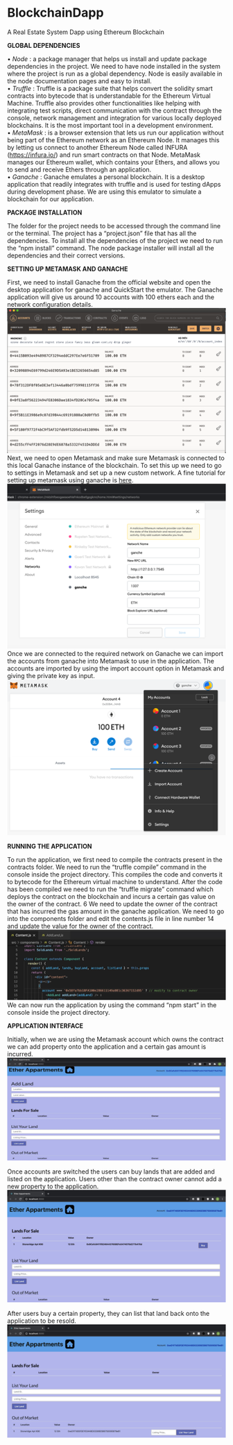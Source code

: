 # BlockchainDapp
A Real Estate System Dapp using Ethereum Blockchain

**GLOBAL DEPENDENCIES**

• *Node* : a package manager that helps us install and update package dependencies in the project. We need to have node installed in the system where the project is run as a global dependency. Node is easily available in the node documentation pages and easy to install.  
• *Truffle* : Truffle is a package suite that helps convert the solidity smart contracts into bytecode that is understandable for the Ethereum Virtual Machine. Truffle also provides other functionalities like helping with integrating test scripts, direct communication with the contract through the console, network management and integration for various locally deployed blockchains. It is the most important tool in a development environment.  
• *MetaMask* : is a browser extension that lets us run our application without being part of the Ethereum network as an Ethereum Node. It manages this by letting us connect to another Ethereum Node called INFURA (https://infura.io/) and run smart contracts on that Node. MetaMask manages our Ethereum wallet, which contains your Ethers, and allows you to send and receive Ethers through an application.  
• *Ganache* : Ganache emulates a personal blockchain. It is a desktop application that readily integrates with truffle and is used for testing dApps during development phase. We are using this emulator to simulate a blockchain for our application.  

**PACKAGE INSTALLATION**

The folder for the project needs to be accessed through the command line or the terminal. The project has a “project.json” file that has all the dependencies. To install all the dependencies of the project we need to run the “npm install” command. The node package installer will install all the dependencies and their correct versions.

**SETTING UP METAMASK AND GANACHE**

First, we need to install Ganache from the official website and open the desktop application for ganache and QuickStart the emulator. The Ganache application will give us around 10 accounts with 100 ethers each and the network configuration details.
![Alt](images/image--000.png "Title")
Next, we need to open Metamask and make sure Metamask is connected to this local Ganache instance of the blockchain. To set this up we need to go to settings in Metamask and set up a new custom network. A fine tutorial for setting up metamask using ganache is [here](https://www.linkedin.com/pulse/using-ganache-ethereum-emulator-metamask-farhan-khan/).
![Alt](images/image--002.png "Title")
Once we are connected to the required network on Ganache we can import the accounts from ganache into Metamask to use in the application. The accounts are imported by using the import account option in Metamask and giving the private key as input.
![Alt](images/image--004.png "Title")

**RUNNING THE APPLICATION**

To run the application, we first need to compile the contracts present in the contracts folder. We need to run the “truffle compile” command in the console inside the project directory. This compiles the code and converts it to bytecode for the Ethereum virtual machine to understand.
After the code has been compiled we need to run the “truffle migrate” command which deploys the contract on the blockchain and incurs a certain gas value on the owner of the contract.
6
We need to update the owner of the contract that has incurred the gas amount in the ganache application. We need to go into the components folder and edit the contents.js file in line number 14 and update the value for the owner of the contract.
![Alt](images/image--006.jpg "Title")
We can now run the application by using the command “npm start” in the console inside the project directory.

**APPLICATION INTERFACE**

Initially, when we are using the Metamask account which owns the contract we can add property onto the application and a certain gas amount is incurred.
![Alt](images/image--008.jpg "Title")

Once accounts are switched the users can buy lands that are added and listed on the application. Users other than the contract owner cannot add a new property to the application.
![Alt](images/image--010.jpg "Title")

After users buy a certain property, they can list that land back onto the application to be resold.
![Alt](images/image--012.jpg "Title")
